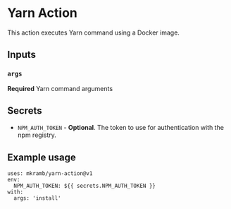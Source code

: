 # Yarn Action

This action executes Yarn command using a Docker image.

## Inputs

### `args`

**Required** Yarn command arguments

## Secrets

* `NPM_AUTH_TOKEN` - **Optional**. The token to use for authentication with the npm registry.

## Example usage

```
uses: mkramb/yarn-action@v1
env:
  NPM_AUTH_TOKEN: ${{ secrets.NPM_AUTH_TOKEN }}
with:
  args: 'install'
```